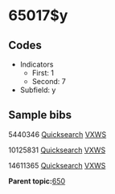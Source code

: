 # 65017$y

## Codes

-   Indicators
    -   First: 1
    -   Second: 7
-   Subfield: y

## Sample bibs

5440346 [Quicksearch](https://search.library.yale.edu/catalog/5440346) [VXWS](http://prodorbis.library.yale.edu:7014/vxws/GetHoldingsService?bibId=5440346)

10125831 [Quicksearch](https://search.library.yale.edu/catalog/10125831) [VXWS](http://prodorbis.library.yale.edu:7014/vxws/GetHoldingsService?bibId=10125831)

14611365 [Quicksearch](https://search.library.yale.edu/catalog/14611365) [VXWS](http://prodorbis.library.yale.edu:7014/vxws/GetHoldingsService?bibId=14611365)

**Parent topic:**[650](../../tags/650/650.md)

